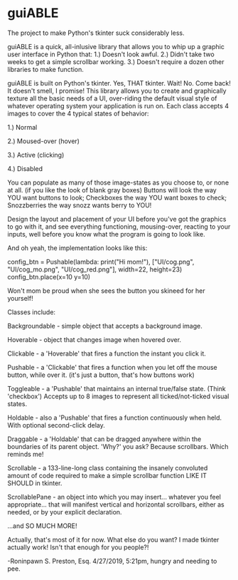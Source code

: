 # guiABLE
The project to make Python's tkinter suck considerably less.

guiABLE is a quick, all-inlusive library that allows you to whip up a graphic user interface in Python that:
1.) Doesn't look awful.
2.) Didn't take two weeks to get a simple scrollbar working.
3.) Doesn't require a dozen other libraries to make function.

guiABLE is built on Python's tkinter. Yes, THAT tkinter. Wait! No. Come back! It doesn't smell, I promise!
This library allows you to create and graphically texture all the basic needs of a UI, over-riding the
default visual style of whatever operating system your application is run on. Each class accepts 4 images
to cover the 4 typical states of behavior:

  1.) Normal

  2.) Moused-over (hover)

  3.) Active (clicking)

  4.) Disabled

You can populate as many of those image-states as you choose to, or none at all. (if you like the look of
blank gray boxes) Buttons will look the way YOU want buttons to look; Checkboxes the way YOU want boxes to
check; Snozzberries the way snozz wants berry to YOU!

Design the layout and placement of your UI before you've got the graphics to go with it, and see everything
functioning, mousing-over, reacting to your inputs, well before you know what the program is going to look
like.

And oh yeah, the implementation looks like this:

  config_btn = Pushable(lambda: print("Hi mom!"), ["UI/cog.png", "UI/cog_mo.png", "UI/cog_red.png"], width=22, height=23)
  config_btn.place(x=10 y=10)
  
Won't mom be proud when she sees the button you skineed for her yourself!

Classes include:

  Backgroundable - simple object that accepts a background image.

  Hoverable      - object that changes image when hovered over.

  Clickable      - a 'Hoverable' that fires a function the instant you click it.

  Pushable       - a 'Clickable' that fires a function when you let off the mouse button, while over it.
                   (it's just a button, that's how buttons work)

  Toggleable     - a 'Pushable' that maintains an internal true/false state. (Think 'checkbox')
                   Accepts up to 8 images to represent all ticked/not-ticked visual states.

  Holdable       - also a 'Pushable' that fires a function continuously when held.
                   With optional second-click delay.

  Draggable      - a 'Holdable' that can be dragged anywhere within the boundaries of its parent object.
                   'Why?' you ask? Because scrollbars. Which reminds me!

  Scrollable     - a 133-line-long class containing the insanely convoluted amount of code required to make
                   a simple scrollbar function LIKE IT SHOULD in tkinter.

  ScrollablePane - an object into which you may insert... whatever you feel appropriate... that will manifest
                   vertical and horizontal scrollbars, either as needed, or by your explicit declaration.

...and SO MUCH MORE!

Actually, that's most of it for now. What else do you want? I made tkinter actually work! Isn't that enough for you people?!


-Roninpawn S. Preston, Esq.
  4/27/2019, 5:21pm, hungry and needing to pee.
